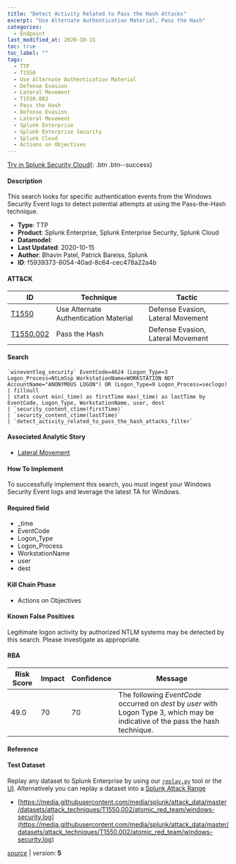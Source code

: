 ```yaml
---
title: "Detect Activity Related to Pass the Hash Attacks"
excerpt: "Use Alternate Authentication Material, Pass the Hash"
categories:
  - Endpoint
last_modified_at: 2020-10-15
toc: true
toc_label: ""
tags:
  - TTP
  - T1550
  - Use Alternate Authentication Material
  - Defense Evasion
  - Lateral Movement
  - T1550.002
  - Pass the Hash
  - Defense Evasion
  - Lateral Movement
  - Splunk Enterprise
  - Splunk Enterprise Security
  - Splunk Cloud
  - Actions on Objectives
---
```




[Try in Splunk Security Cloud](https://www.splunk.com/en_us/cyber-security.html){: .btn .btn--success}

#### Description

This search looks for specific authentication events from the Windows Security Event logs to detect potential attempts at using the Pass-the-Hash technique.

- **Type**: TTP
- **Product**: Splunk Enterprise, Splunk Enterprise Security, Splunk Cloud
- **Datamodel**: 
- **Last Updated**: 2020-10-15
- **Author**: Bhavin Patel, Patrick Bareiss, Splunk
- **ID**: f5939373-8054-40ad-8c64-cec478a22a4b


#### ATT&CK

| ID          | Technique   | Tactic         |
| ----------- | ----------- | -------------- |
| [T1550](https://attack.mitre.org/techniques/T1550/) | Use Alternate Authentication Material | Defense Evasion, Lateral Movement |
| [T1550.002](https://attack.mitre.org/techniques/T1550/002/) | Pass the Hash | Defense Evasion, Lateral Movement |


#### Search

```
`wineventlog_security` EventCode=4624 (Logon_Type=3 Logon_Process=NtLmSsp WorkstationName=WORKSTATION NOT AccountName="ANONYMOUS LOGON") OR (Logon_Type=9 Logon_Process=seclogo) 
| fillnull 
| stats count min(_time) as firstTime max(_time) as lastTime by EventCode, Logon_Type, WorkstationName, user, dest 
| `security_content_ctime(firstTime)`
| `security_content_ctime(lastTime)` 
| `detect_activity_related_to_pass_the_hash_attacks_filter` 
```

#### Associated Analytic Story
* [Lateral Movement](/stories/lateral_movement)


#### How To Implement
To successfully implement this search, you must ingest your Windows Security Event logs and leverage the latest TA for Windows.

#### Required field
* _time
* EventCode
* Logon_Type
* Logon_Process
* WorkstationName
* user
* dest


#### Kill Chain Phase
* Actions on Objectives


#### Known False Positives
Legitimate logon activity by authorized NTLM systems may be detected by this search. Please investigate as appropriate.


#### RBA

| Risk Score  | Impact      | Confidence   | Message      |
| ----------- | ----------- |--------------|--------------|
| 49.0 | 70 | 70 | The following $EventCode$ occurred on $dest$ by $user$ with Logon Type 3, which may be indicative of the pass the hash technique. |





#### Reference


#### Test Dataset
Replay any dataset to Splunk Enterprise by using our [`replay.py`](https://github.com/splunk/attack_data#using-replaypy) tool or the [UI](https://github.com/splunk/attack_data#using-ui).
Alternatively you can replay a dataset into a [Splunk Attack Range](https://github.com/splunk/attack_range#replay-dumps-into-attack-range-splunk-server)

* [https://media.githubusercontent.com/media/splunk/attack_data/master/datasets/attack_techniques/T1550.002/atomic_red_team/windows-security.log](https://media.githubusercontent.com/media/splunk/attack_data/master/datasets/attack_techniques/T1550.002/atomic_red_team/windows-security.log)



[*source*](https://github.com/splunk/security_content/tree/develop/detections/endpoint/detect_activity_related_to_pass_the_hash_attacks.yml) \| *version*: **5**